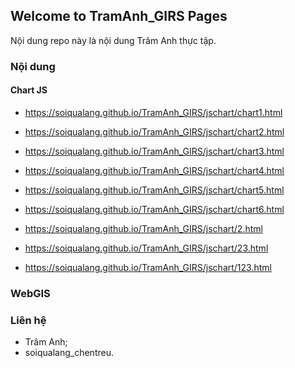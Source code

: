 ## Welcome to TramAnh_GIRS Pages

Nội dung repo này là nội dung Trâm Anh thực tập.

### Nội dung

#### Chart JS

* https://soiqualang.github.io/TramAnh_GIRS/jschart/chart1.html
* https://soiqualang.github.io/TramAnh_GIRS/jschart/chart2.html
* https://soiqualang.github.io/TramAnh_GIRS/jschart/chart3.html
* https://soiqualang.github.io/TramAnh_GIRS/jschart/chart4.html
* https://soiqualang.github.io/TramAnh_GIRS/jschart/chart5.html
* https://soiqualang.github.io/TramAnh_GIRS/jschart/chart6.html

* https://soiqualang.github.io/TramAnh_GIRS/jschart/2.html
* https://soiqualang.github.io/TramAnh_GIRS/jschart/23.html
* https://soiqualang.github.io/TramAnh_GIRS/jschart/123.html

### WebGIS


### Liên hệ

* Trâm Anh;
* soiqualang_chentreu.
